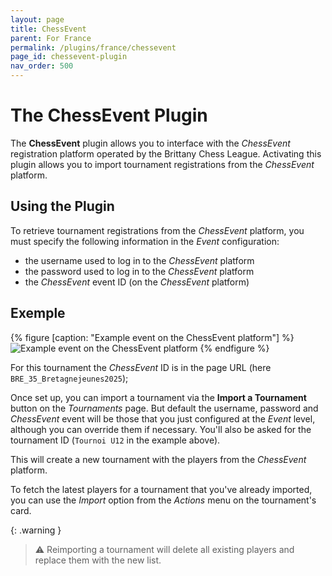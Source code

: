 ```yaml
---
layout: page
title: ChessEvent
parent: For France
permalink: /plugins/france/chessevent
page_id: chessevent-plugin
nav_order: 500
---
```


# The ChessEvent Plugin

The **ChessEvent** plugin allows you to interface with the _ChessEvent_ registration platform operated by the Brittany Chess League.
Activating this plugin allows you to import tournament registrations from the _ChessEvent_ platform.

## Using the Plugin

To retrieve tournament registrations from the _ChessEvent_ platform, you must specify the following information in the _Event_ configuration:

- the username used to log in to the _ChessEvent_ platform
- the password used to log in to the _ChessEvent_ platform
- the _ChessEvent_ event ID (on the _ChessEvent_ platform)

## Exemple

{% figure [caption: "Example event on the ChessEvent platform"] %}
![Example event on the ChessEvent platform](/assets/images/chessevent/chessevent-example.jpg)
{% endfigure %}

For this tournament the _ChessEvent_ ID is in the page URL (here `BRE_35_Bretagnejeunes2025`);

Once set up, you can import a tournament via the **Import a Tournament** button on the _Tournaments_ page.
But default the username, password and _ChessEvent_ event will be those that you just configured at the _Event_ level, although you can override them if necessary.  You'll also be asked for the tournament ID (`Tournoi U12` in the example above).

This will create a new tournament with the players from the _ChessEvent_ platform.

To fetch the latest players for a tournament that you've already imported, you can use the _Import_ option from the _Actions_ menu on the tournament's card.

{: .warning }
> :warning: Reimporting a tournament will delete all existing players and replace them with the new list.
